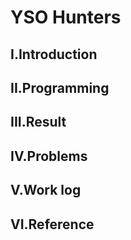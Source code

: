 # **YSO Hunters**
## **I.Introduction**
## **II.Programming**
## **III.Result**
## **IV.Problems**
## **V.Work log**
## **VI.Reference**

